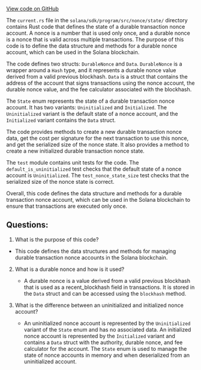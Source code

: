 
[View code on GitHub](https://github.com/solana-labs/solana/blob/master/sdk/program/src/nonce/state/current.rs)

The `current.rs` file in the `solana/sdk/program/src/nonce/state/` directory contains Rust code that defines the state of a durable transaction nonce account. A nonce is a number that is used only once, and a durable nonce is a nonce that is valid across multiple transactions. The purpose of this code is to define the data structure and methods for a durable nonce account, which can be used in the Solana blockchain.

The code defines two structs: `DurableNonce` and `Data`. `DurableNonce` is a wrapper around a `Hash` type, and it represents a durable nonce value derived from a valid previous blockhash. `Data` is a struct that contains the address of the account that signs transactions using the nonce account, the durable nonce value, and the fee calculator associated with the blockhash.

The `State` enum represents the state of a durable transaction nonce account. It has two variants: `Uninitialized` and `Initialized`. The `Uninitialized` variant is the default state of a nonce account, and the `Initialized` variant contains the `Data` struct.

The code provides methods to create a new durable transaction nonce data, get the cost per signature for the next transaction to use this nonce, and get the serialized size of the nonce state. It also provides a method to create a new initialized durable transaction nonce state.

The `test` module contains unit tests for the code. The `default_is_uninitialized` test checks that the default state of a nonce account is `Uninitialized`. The `test_nonce_state_size` test checks that the serialized size of the nonce state is correct.

Overall, this code defines the data structure and methods for a durable transaction nonce account, which can be used in the Solana blockchain to ensure that transactions are executed only once.
## Questions: 
 1. What is the purpose of this code?
   - This code defines the data structures and methods for managing durable transaction nonce accounts in the Solana blockchain.

2. What is a durable nonce and how is it used?
   - A durable nonce is a value derived from a valid previous blockhash that is used as a recent_blockhash field in transactions. It is stored in the `Data` struct and can be accessed using the `blockhash` method.

3. What is the difference between an uninitialized and initialized nonce account?
   - An uninitialized nonce account is represented by the `Uninitialized` variant of the `State` enum and has no associated data. An initialized nonce account is represented by the `Initialized` variant and contains a `Data` struct with the authority, durable nonce, and fee calculator for the account. The `State` enum is used to manage the state of nonce accounts in memory and when deserialized from an uninitialized account.